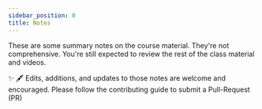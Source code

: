 ```yaml
---
sidebar_position: 0
title: Notes
---
```


These are some summary notes on the course material. They're not comprehensive. You're still expected to review the rest of the class material and videos.

✨ 🖋 Edits, additions, and updates to those notes are welcome and encouraged. Please follow the contributing guide to submit a Pull-Request (PR)

